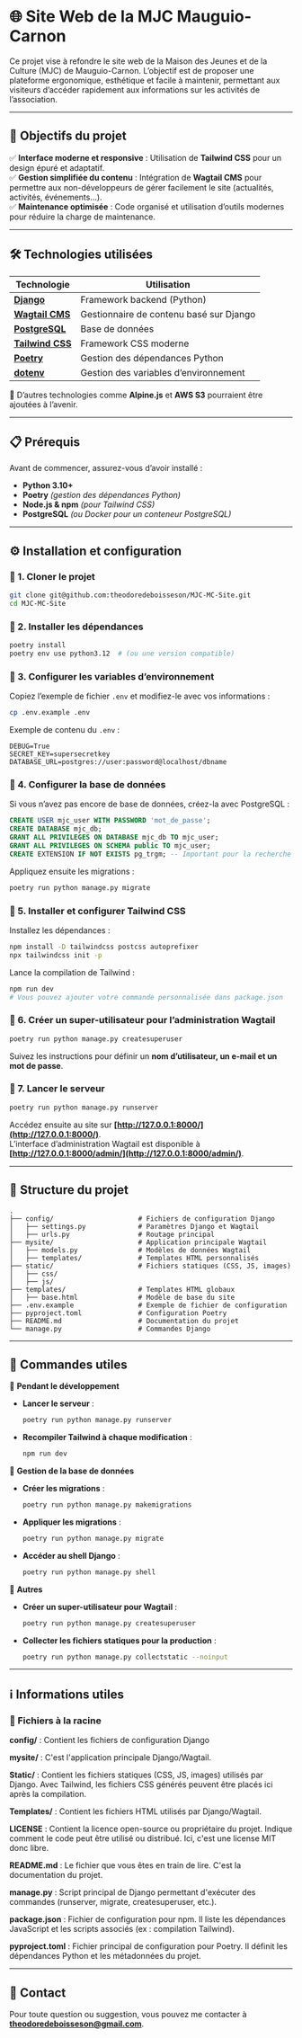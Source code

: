 # 🌐 Site Web de la MJC Mauguio-Carnon

Ce projet vise à refondre le site web de la Maison des Jeunes et de la Culture (MJC) de Mauguio-Carnon. L’objectif est de proposer une plateforme ergonomique, esthétique et facile à maintenir, permettant aux visiteurs d’accéder rapidement aux informations sur les activités de l’association.

---

## 🚀 Objectifs du projet
✅ **Interface moderne et responsive** : Utilisation de **Tailwind CSS** pour un design épuré et adaptatif.  
✅ **Gestion simplifiée du contenu** : Intégration de **Wagtail CMS** pour permettre aux non-développeurs de gérer facilement le site (actualités, activités, événements…).  
✅ **Maintenance optimisée** : Code organisé et utilisation d’outils modernes pour réduire la charge de maintenance.

---

## 🛠️ Technologies utilisées
| Technologie  | Utilisation  |
|-------------|-------------|
| **[Django](https://www.djangoproject.com/)**  | Framework backend (Python) |
| **[Wagtail CMS](https://wagtail.org/)**  | Gestionnaire de contenu basé sur Django |
| **[PostgreSQL](https://www.postgresql.org/)**  | Base de données |
| **[Tailwind CSS](https://tailwindcss.com/)**  | Framework CSS moderne |
| **[Poetry](https://python-poetry.org/)**  | Gestion des dépendances Python |
| **[dotenv](https://pypi.org/project/python-dotenv/)**  | Gestion des variables d’environnement |

📌 D’autres technologies comme **Alpine.js** et **AWS S3** pourraient être ajoutées à l’avenir.

---

## 📋 Prérequis
Avant de commencer, assurez-vous d’avoir installé :
- **Python 3.10+**
- **Poetry** *(gestion des dépendances Python)*
- **Node.js & npm** *(pour Tailwind CSS)*
- **PostgreSQL** *(ou Docker pour un conteneur PostgreSQL)*

---

## ⚙️ Installation et configuration

### 🔹 1. Cloner le projet
```sh
git clone git@github.com:theodoredeboisseson/MJC-MC-Site.git
cd MJC-MC-Site
```

### 🔹 2. Installer les dépendances
```sh
poetry install
poetry env use python3.12  # (ou une version compatible)
```

### 🔹 3. Configurer les variables d’environnement
Copiez l’exemple de fichier `.env` et modifiez-le avec vos informations :
```sh
cp .env.example .env
```
Exemple de contenu du `.env` :
```
DEBUG=True
SECRET_KEY=supersecretkey
DATABASE_URL=postgres://user:password@localhost/dbname
```

### 🔹 4. Configurer la base de données
Si vous n’avez pas encore de base de données, créez-la avec PostgreSQL :
```sql
CREATE USER mjc_user WITH PASSWORD 'mot_de_passe';
CREATE DATABASE mjc_db;
GRANT ALL PRIVILEGES ON DATABASE mjc_db TO mjc_user;
GRANT ALL PRIVILEGES ON SCHEMA public TO mjc_user;
CREATE EXTENSION IF NOT EXISTS pg_trgm; -- Important pour la recherche !
```
Appliquez ensuite les migrations :
```sh
poetry run python manage.py migrate
```

### 🔹 5. Installer et configurer Tailwind CSS
Installez les dépendances :
```sh
npm install -D tailwindcss postcss autoprefixer
npx tailwindcss init -p
```

Lance la compilation de Tailwind :
```sh
npm run dev
# Vous pouvez ajouter votre commande personnalisée dans package.json
```

### 🔹 6. Créer un super-utilisateur pour l’administration Wagtail
```sh
poetry run python manage.py createsuperuser
```
Suivez les instructions pour définir un **nom d’utilisateur, un e-mail et un mot de passe**.

### 🔹 7. Lancer le serveur
```sh
poetry run python manage.py runserver
```
Accédez ensuite au site sur **[http://127.0.0.1:8000/](http://127.0.0.1:8000/)**.  
L’interface d’administration Wagtail est disponible à **[http://127.0.0.1:8000/admin/](http://127.0.0.1:8000/admin/)**.

---

## 📂 Structure du projet
```
.
├── config/                     # Fichiers de configuration Django
│   ├── settings.py             # Paramètres Django et Wagtail
│   ├── urls.py                 # Routage principal
├── mysite/                     # Application principale Wagtail
│   ├── models.py               # Modèles de données Wagtail
│   ├── templates/              # Templates HTML personnalisés
├── static/                     # Fichiers statiques (CSS, JS, images)
│   ├── css/
│   ├── js/
├── templates/                  # Templates HTML globaux
│   ├── base.html               # Modèle de base du site
├── .env.example                # Exemple de fichier de configuration
├── pyproject.toml              # Configuration Poetry
├── README.md                   # Documentation du projet
└── manage.py                   # Commandes Django
```

---

## 🔧 Commandes utiles

📌 **Pendant le développement**
- **Lancer le serveur** :
  ```sh
  poetry run python manage.py runserver
  ```
- **Recompiler Tailwind à chaque modification** :
  ```sh
  npm run dev
  ```

📌 **Gestion de la base de données**
- **Créer les migrations** :
  ```sh
  poetry run python manage.py makemigrations
  ```
- **Appliquer les migrations** :
  ```sh
  poetry run python manage.py migrate
  ```
- **Accéder au shell Django** :
  ```sh
  poetry run python manage.py shell
  ```

📌 **Autres**
- **Créer un super-utilisateur pour Wagtail** :
  ```sh
  poetry run python manage.py createsuperuser
  ```
- **Collecter les fichiers statiques pour la production** :
  ```sh
  poetry run python manage.py collectstatic --noinput
  ```
---

## ℹ️ Informations utiles

### 📁 Fichiers à la racine

**config/** :
Contient les fichiers de configuration Django

**mysite/** :
C'est l'application principale Django/Wagtail.

**Static/** :
Contient les fichiers statiques (CSS, JS, images) utilisés par Django.
Avec Tailwind, les fichiers CSS générés peuvent être placés ici après la compilation.

**Templates/** :
Contient les fichiers HTML utilisés par Django/Wagtail.

**LICENSE** :
Contient la licence open-source ou propriétaire du projet. Indique comment le code peut être utilisé ou distribué. Ici, c'est une license MIT donc libre.

**README.md** :
Le fichier que vous êtes en train de lire. C'est la documentation du projet.

**manage.py** : 
Script principal de Django permettant d'exécuter des commandes (runserver, migrate, createsuperuser, etc.).

**package.json** :
Fichier de configuration pour npm. Il liste les dépendances JavaScript et les scripts associés (ex : compilation Tailwind).

**pyproject.toml** :
Fichier principal de configuration pour Poetry. Il définit les dépendances Python et les métadonnées du projet.

---

## 📧 Contact
Pour toute question ou suggestion, vous pouvez me contacter à **[theodoredeboisseson@gmail.com](mailto:theodoredeboisseson@gmail.com)**.